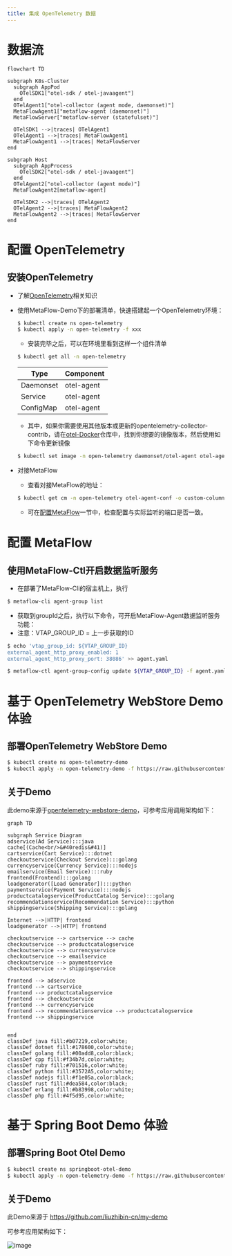 ```yaml
---
title: 集成 OpenTelemetry 数据
---
```


# 数据流

```mermaid
flowchart TD

subgraph K8s-Cluster
  subgraph AppPod
    OTelSDK1["otel-sdk / otel-javaagent"]
  end
  OTelAgent1["otel-collector (agent mode, daemonset)"]
  MetaFlowAgent1["metaflow-agent (daemonset)"]
  MetaFlowServer["metaflow-server (statefulset)"]

  OTelSDK1 -->|traces| OTelAgent1
  OTelAgent1 -->|traces| MetaFlowAgent1
  MetaFlowAgent1 -->|traces| MetaFlowServer
end

subgraph Host
  subgraph AppProcess
    OTelSDK2["otel-sdk / otel-javaagent"]
  end
  OTelAgent2["otel-collector (agent mode)"]
  MetaFlowAgent2[metaflow-agent]

  OTelSDK2 -->|traces| OTelAgent2
  OTelAgent2 -->|traces| MetaFlowAgent2
  MetaFlowAgent2 -->|traces| MetaFlowServer
end
```

# 配置 OpenTelemetry

## 安装OpenTelemetry

- 了解[OpenTelemetry](https://opentelemetry.io/docs/)相关知识
- 使用MetaFlow-Demo下的部署清单，快速搭建起一个OpenTelemetry环境：
  ```sh
  $ kubectl create ns open-telemetry
  $ kubectl apply -n open-telemetry -f xxx
  ```

  - 安装完毕之后，可以在环境里看到这样一个组件清单

  ```sh
  $ kubectl get all -n open-telemetry
  ```

  | Type | Component |
  | --- | --- |
  | Daemonset | otel-agent | 
  | Service | otel-agent |
  | ConfigMap | otel-agent |

  - 其中，如果你需要使用其他版本或更新的opentelemetry-collector-contrib，请在[otel-Docker](https://hub.docker.com/r/otel/opentelemetry-collector-contrib/tags)仓库中，找到你想要的镜像版本，然后使用如下命令更新镜像
  ```sh
  $ kubectl set image -n open-telemetry daemonset/otel-agent otel-agent=otel/opentelemetry-collector-contrib:${LASTEST TAG}
  ```

- 对接MetaFlow
  - 查看对接MetaFlow的地址：
  ```sh
  $ kubectl get cm -n open-telemetry otel-agent-conf -o custom-columns=DATA:.data | grep -A 1 otlphttp
  ```
  - 可在[配置MetaFlow](#配置-metaflow)一节中，检查配置与实际监听的端口是否一致。

# 配置 MetaFlow

## 使用MetaFlow-Ctl开启数据监听服务

- 在部署了MetaFlow-Cli的宿主机上，执行

```sh
$ metaflow-cli agent-group list
```

- 获取到groupId之后，执行以下命令，可开启MetaFlow-Agent数据监听服务功能：
- 注意：VTAP_GROUP_ID = 上一步获取的ID
```sh
$ echo 'vtap_group_id: ${VTAP_GROUP_ID}
external_agent_http_proxy_enabled: 1
external_agent_http_proxy_port: 38086' >> agent.yaml

$ metaflow-ctl agent-group-config update ${VTAP_GROUP_ID} -f agent.yaml
```

# 基于 OpenTelemetry WebStore Demo 体验

## 部署OpenTelemetry WebStore Demo
```sh
$ kubectl create ns open-telemetry-demo
$ kubectl apply -n open-telemetry-demo -f https://raw.githubusercontent.com/metaflowys/metaflow-demo/main/OpenTelemetry-WebStore-Demo/otel-webstore-demo.yaml
```

## 关于Demo
此demo来源于[opentelemetry-webstore-demo](https://github.com/open-telemetry/opentelemetry-demo-webstore)，可参考应用调用架构如下：

```mermaid
graph TD

subgraph Service Diagram
adservice(Ad Service):::java
cache[(Cache<br/>&#40redis&#41)]
cartservice(Cart Service):::dotnet
checkoutservice(Checkout Service):::golang
currencyservice(Currency Service):::nodejs
emailservice(Email Service):::ruby
frontend(Frontend):::golang
loadgenerator([Load Generator]):::python
paymentservice(Payment Service):::nodejs
productcatalogservice(ProductCatalog Service):::golang
recommendationservice(Recommendation Service):::python
shippingservice(Shipping Service):::golang

Internet -->|HTTP| frontend
loadgenerator -->|HTTP| frontend

checkoutservice --> cartservice --> cache
checkoutservice --> productcatalogservice
checkoutservice --> currencyservice
checkoutservice --> emailservice
checkoutservice --> paymentservice
checkoutservice --> shippingservice

frontend --> adservice
frontend --> cartservice
frontend --> productcatalogservice
frontend --> checkoutservice
frontend --> currencyservice
frontend --> recommendationservice --> productcatalogservice
frontend --> shippingservice


end
classDef java fill:#b07219,color:white;
classDef dotnet fill:#178600,color:white;
classDef golang fill:#00add8,color:black;
classDef cpp fill:#f34b7d,color:white;
classDef ruby fill:#701516,color:white;
classDef python fill:#3572A5,color:white;
classDef nodejs fill:#f1e05a,color:black;
classDef rust fill:#dea584,color:black;
classDef erlang fill:#b83998,color:white;
classDef php fill:#4f5d95,color:white;
```


# 基于 Spring Boot Demo 体验

## 部署Spring Boot Otel Demo
```sh
$ kubectl create ns springboot-otel-demo
$ kubectl apply -n open-telemetry-demo -f https://raw.githubusercontent.com/metaflowys/metaflow-demo/main/Spring-Boot-Demo/springboot-otel-demo.yaml
```

## 关于Demo
此Demo来源于 https://github.com/liuzhibin-cn/my-demo

可参考应用架构如下：

![image](https://camo.githubusercontent.com/a3ea4d518362321ddafa7f92223d2790d5086f5c4fd9a8feadfb76602ae6fe84/68747470733a2f2f7269636869652d6c656f2e6769746875622e696f2f79647265732f696d672f31302f3138302f313031342f6172636869746563747572652e706e67)
